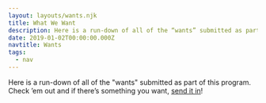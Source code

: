 ```yaml
---
layout: layouts/wants.njk
title: What We Want
description: Here is a run-down of all of the “wants” submitted as part of this program.
date: 2019-01-02T00:00:00.000Z
navtitle: Wants
tags:
  - nav
---
```


Here is a run-down of all of the "wants" submitted as part of this program. Check ’em out and if there’s something you want, [send it in](/#submit)!
